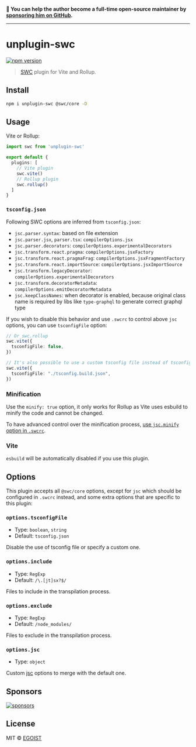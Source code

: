 **💛 You can help the author become a full-time open-source maintainer by [sponsoring him on GitHub](https://github.com/sponsors/egoist).**

---

# unplugin-swc

[![npm version](https://badgen.net/npm/v/unplugin-swc)](https://npm.im/unplugin-swc)

> [SWC](https://swc.rs/) plugin for Vite and Rollup.

## Install

```bash
npm i unplugin-swc @swc/core -D
```

## Usage

Vite or Rollup:

```ts
import swc from 'unplugin-swc'

export default {
  plugins: [
    // Vite plugin
    swc.vite()
    // Rollup plugin
    swc.rollup()
  ]
}
```

### `tsconfig.json`

Following SWC options are inferred from `tsconfig.json`:

- `jsc.parser.syntax`: based on file extension
- `jsc.parser.jsx`, `parser.tsx`: `compilerOptions.jsx`
- `jsc.parser.decorators`: `compilerOptions.experimentalDecorators`
- `jsc.transform.react.pragma`: `compilerOptions.jsxFactory`
- `jsc.transform.react.pragmaFrag`: `compilerOptions.jsxFragmentFactory`
- `jsc.transform.react.importSource`: `compilerOptions.jsxImportSource`
- `jsc.transform.legacyDecorator`: `compilerOptions.experimentalDecorators`
- `jsc.transform.decoratorMetadata`: `compilerOptions.emitDecoratorMetadata`
- `jsc.keepClassNames`: when decorator is enabled, because original class name is required by libs like `type-graphql` to generate correct graphql type

If you wish to disable this behavior and use `.swcrc` to control above `jsc` options, you can use `tsconfigFile` option:

```ts
// Or swc.rollup
swc.vite({
  tsconfigFile: false,
})

// It's also possible to use a custom tsconfig file instead of tsconfig.json
swc.vite({
  tsconfigFile: "./tsconfig.build.json",
})
```

### Minification

Use the `minify: true` option, it only works for Rollup as Vite uses esbuild to minify the code and cannot be changed.

To have advanced control over the minification process, [use `jsc.minify` option in `.swcrc`](https://swc.rs/docs/configuration/minification).

### Vite

`esbuild` will be automatically disabled if you use this plugin.

## Options

This plugin accepts all `@swc/core` options, except for `jsc` which should be configured in `.swcrc` instead, and some extra options that are specific to this plugin:

### `options.tsconfigFile`

- Type: `boolean`, `string`
- Default: `tsconfig.json`

Disable the use of tsconfig file or specify a custom one.

### `options.include`

- Type: `RegExp`
- Default: `/\.[jt]sx?$/`

Files to include in the transpilation process.

### `options.exclude`

- Type: `RegExp`
- Default: `/node_modules/`

Files to exclude in the transpilation process.

### `options.jsc`

- Type: `object`

Custom [jsc](https://swc.rs/docs/configuration/compilation) options to merge with the default one.

## Sponsors

[![sponsors](https://sponsors-images.egoist.sh/sponsors.svg)](https://github.com/sponsors/egoist)

## License

MIT &copy; [EGOIST](https://github.com/sponsors/egoist)
